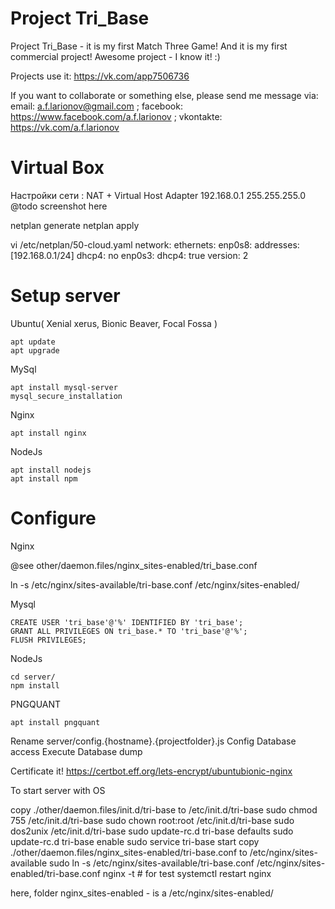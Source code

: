 # Project Tri_Base 

Project Tri_Base - it is my first Match Three Game!
And it is my first commercial project!
Awesome project - I know it! :)

Projects use it:
 https://vk.com/app7506736

If you want to collaborate or something else, please send me message via:
email: a.f.larionov@gmail.com ;
facebook: https://www.facebook.com/a.f.larionov ;
vkontakte: https://vk.com/a.f.larionov

# Virtual Box 

 Настройки сети : NAT + Virtual Host Adapter 
 192.168.0.1 255.255.255.0
 @todo screenshot here

 netplan generate
 netplan apply
 
 vi /etc/netplan/50-cloud.yaml
 network:
    ethernets:
        enp0s8:
            addresses: [192.168.0.1/24]
            dhcp4: no
        enp0s3:
            dhcp4: true
     version: 2

# Setup server

Ubuntu( Xenial xerus, Bionic Beaver, Focal Fossa )

    apt update
    apt upgrade
    
MySql

    apt install mysql-server
    mysql_secure_installation
    
Nginx

    apt install nginx
        
NodeJs

    apt install nodejs
    apt install npm

# Configure
Nginx
 
 @see other/daemon.files/nginx_sites-enabled/tri_base.conf
 
 ln -s /etc/nginx/sites-available/tri-base.conf /etc/nginx/sites-enabled/
 
Mysql

    CREATE USER 'tri_base'@'%' IDENTIFIED BY 'tri_base';
    GRANT ALL PRIVILEGES ON tri_base.* TO 'tri_base'@'%';
    FLUSH PRIVILEGES;

NodeJs

    cd server/
    npm install
    
PNGQUANT

    apt install pngquant
    
Rename server/config.{hostname}.{projectfolder}.js
Config Database access
Execute Database dump

Certificate it!
https://certbot.eff.org/lets-encrypt/ubuntubionic-nginx

To start server with OS

copy ./other/daemon.files/init.d/tri-base to /etc/init.d/tri-base
sudo chmod 755 /etc/init.d/tri-base
sudo chown root:root /etc/init.d/tri-base
sudo dos2unix /etc/init.d/tri-base
sudo update-rc.d tri-base defaults
sudo update-rc.d tri-base enable
sudo service tri-base start
copy ./other/daemon.files/nginx_sites-enabled/tri-base.conf to /etc/nginx/sites-available
sudo ln -s /etc/nginx/sites-available/tri-base.conf /etc/nginx/sites-enabled/tri-base.conf
nginx -t # for test
systemctl restart nginx

here, folder nginx_sites-enabled - is a /etc/nginx/sites-enabled/
